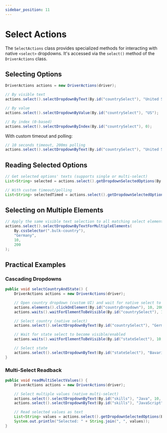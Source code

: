 ```yaml
---
sidebar_position: 11
---
```


# Select Actions

The `SelectActions` class provides specialized methods for interacting with native `<select>` dropdowns. It's accessed via the `select()` method of the `DriverActions` class.

## Selecting Options

```java
DriverActions actions = new DriverActions(driver);

// By visible text
actions.select().selectDropdownByText(By.id("countrySelect"), "United States");

// By value
actions.select().selectDropdownByValue(By.id("countrySelect"), "US");

// By index (0-based)
actions.select().selectDropdownByIndex(By.id("countrySelect"), 0);
```

With custom timeout and polling:
```java
// 10 seconds timeout, 200ms polling
actions.select().selectDropdownByText(By.id("countrySelect"), "United States", 10, 200);
```

## Reading Selected Options

```java
// Get selected options' texts (supports single or multi-select)
List<String> selected = actions.select().getDropdownSelectedOptions(By.id("tagsSelect"));

// With custom timeout/polling
List<String> selectedTimed = actions.select().getDropdownSelectedOptions(By.id("tagsSelect"), 10, 200);
```

## Selecting on Multiple Elements

```java
// Apply the same visible text selection to all matching select elements
actions.select().selectDropdownByTextForMultipleElements(
    By.cssSelector(".bulk-country"),
    "Germany",
    10,
    200
);
```

## Practical Examples

### Cascading Dropdowns

```java
public void selectCountryAndState() {
    DriverActions actions = new DriverActions(driver);

    // Open country dropdown (custom UI) and wait for native select to be visible
    actions.elements().clickOnElement(By.id("countryDropdown"), 10, 200);
    actions.waits().waitForElementToBeVisible(By.id("countrySelect"), 10, 200);

    // Select country (native select)
    actions.select().selectDropdownByText(By.id("countrySelect"), "Germany", 10, 200);

    // Wait for state select to become visible/enabled
    actions.waits().waitForElementToBeVisible(By.id("stateSelect"), 10, 200);

    // Select state
    actions.select().selectDropdownByText(By.id("stateSelect"), "Bavaria", 10, 200);
}
```

### Multi-Select Readback

```java
public void readMultiSelectValues() {
    DriverActions actions = new DriverActions(driver);

    // Select multiple values (native multi-select)
    actions.select().selectDropdownByText(By.id("skills"), "Java", 10, 200);
    actions.select().selectDropdownByText(By.id("skills"), "JavaScript", 10, 200);

    // Read selected values as text
    List<String> values = actions.select().getDropdownSelectedOptions(By.id("skills"), 10, 200);
    System.out.println("Selected: " + String.join(", ", values));
}
``` 